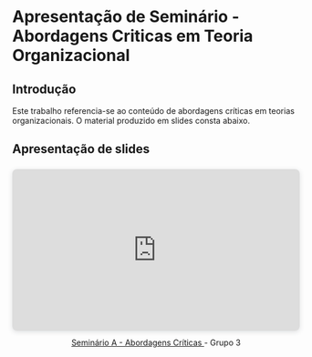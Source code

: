 # Apresentação de Seminário - Abordagens Criticas em Teoria Organizacional

## Introdução
Este trabalho referencia-se ao conteúdo de abordagens críticas em teorias organizacionais. O material produzido em slides consta abaixo. 
## Apresentação de slides

<center>

<div style="position: relative; width: 100%; height: 0; padding-top: 56.2500%;
 padding-bottom: 0; box-shadow: 0 2px 8px 0 rgba(63,69,81,0.16); margin-top: 1.6em; margin-bottom: 0.9em; overflow: hidden;
 border-radius: 8px; will-change: transform;">
  <iframe loading="lazy" style="position: absolute; width: 100%; height: 100%; top: 0; left: 0; border: none; padding: 0;margin: 0;"
    src="https:&#x2F;&#x2F;www.canva.com&#x2F;design&#x2F;DAGYb7ZbPqs&#x2F;view?embed" allowfullscreen="allowfullscreen" allow="fullscreen">
  </iframe>
</div>
<a href="https:&#x2F;&#x2F;www.canva.com&#x2F;design&#x2F;DAGYb7ZbPqs&#x2F;view?utm_content=DAGYb7ZbPqs&amp;utm_campaign=designshare&amp;utm_medium=embeds&amp;utm_source=link" target="_blank" rel="noopener">Seminário A - Abordagens Críticas </a> - Grupo 3

</center>